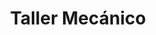 ---
title: "Taller Mecánico"
url: /ciudad-autonoma-de-buenos-aires/taller-mecanico-rafaela/
shop: reparación de automóviles
---